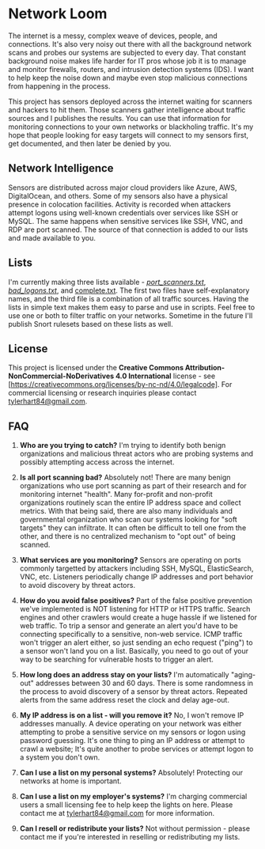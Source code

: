 # Network Loom

The internet is a messy, complex weave of devices, people, and connections. It's also very noisy out there with all the background network scans and probes our systems are subjected to every day. That constant background noise makes life harder for IT pros whose job it is to manage and monitor firewalls, routers, and intrusion detection systems (IDS). I want to help keep the noise down and maybe even stop malicious connections from happening in the process.

This project has sensors deployed across the internet waiting for scanners and hackers to hit them. Those scanners gather intelligence about traffic sources and I publishes the results. You can use that information for monitoring connections to your own networks or blackholing traffic. It's my hope that people looking for easy targets will connect to my sensors first, get documented, and then later be denied by you.

## Network Intelligence

Sensors are distributed across major cloud providers like Azure, AWS, DigitalOcean, and others. Some of my sensors also have a physical presence in colocation facilities. Activity is recorded when attackers attempt logons using well-known credentials over services like SSH or MySQL. The same happens when sensitive services like SSH, VNC, and RDP are port scanned. The source of that connection is added to our lists and made available to you.

## Lists

I'm currently making three lists available - [*port_scanners.txt*](bad_logons.txt), [*bad_logons.txt*](port_scanners.txt), and [complete.txt](complete.txt). The first two files have self-explanatory names, and the third file is a combination of all traffic sources. Having the lists in simple text makes them easy to parse and use in scripts. Feel free to use one or both to filter traffic on your networks. Sometime in the future I'll publish Snort rulesets based on these lists as well.

## License

This project is licensed under the **Creative Commons Attribution-NonCommercial-NoDerivatives 4.0 International** license - see [https://creativecommons.org/licenses/by-nc-nd/4.0/legalcode]. For commercial licensing or research inquiries please contact tylerhart84@gmail.com.

## FAQ

1. **Who are you trying to catch?** I'm trying to identify both benign organizations and malicious threat actors who are probing systems and possibly attempting access across the internet.

1. **Is all port scanning bad?** Absolutely not! There are many benign organizations who use port scanning as part of their research and for monitoring internet "health". Many for-profit and non-profit organizations routinely scan the entire IP address space and collect metrics. With that being said, there are also many individuals and governmental organization who scan our systems looking for "soft targets" they can infiltrate. It can often be difficult to tell one from the other, and there is no centralized mechanism to "opt out" of being scanned.

1. **What services are you monitoring?** Sensors are operating on ports commonly targetted by attackers including SSH, MySQL, ElasticSearch, VNC, etc. Listeners periodically change IP addresses and port behavior to avoid discovery by threat actors.

1. **How do you avoid false positives?** Part of the false positive prevention we've implemented is NOT listening for HTTP or HTTPS traffic. Search engines and other crawlers would create a huge hassle if we listened for web traffic. To trip a sensor and generate an alert you'd have to be connecting specifically to a sensitive, non-web service. ICMP traffic won't trigger an alert either, so just sending an echo request ("ping") to a sensor won't land you on a list. Basically, you need to go out of your way to be searching for vulnerable hosts to trigger an alert.

1. **How long does an address stay on your lists?** I'm automatically "aging-out" addresses between 30 and 60 days. There is some randomness in the process to avoid discovery of a sensor by threat actors. Repeated alerts from the same address reset the clock and delay age-out.

1. **My IP address is on a list - will you remove it?** No, I won't remove IP addresses manually. A device operating on your network was either attempting to probe a sensitive service on my sensors or logon using password guessing. It's one thing to ping an IP address or attempt to crawl a website; It's quite another to probe services or attempt logon to a system you don't own.

1. **Can I use a list on my personal systems?** Absolutely! Protecting our networks at home is important.

1. **Can I use a list on my employer's systems?** I'm charging commercial users a small licensing fee to help keep the lights on here. Please contact me at tylerhart84@gmail.com for more information.

1. **Can I resell or redistribute your lists?** Not without permission - please contact me if you're interested in reselling or redistributing my lists.
